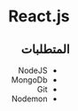 <div dir="rtl">
<h1>React.js </h1>
<h2> المتطلبات </h2>
<ul>
  <li>NodeJS</li>
  <li>MongoDb</li>
  <li>Git</li>
  <li>Nodemon</li>
</ul>
</div>
